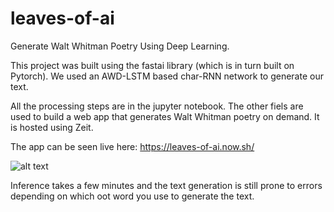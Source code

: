 # leaves-of-ai

Generate Walt Whitman Poetry Using Deep Learning.

This project was built using the fastai library (which is in turn built on Pytorch). We used an AWD-LSTM based char-RNN network to generate our text.

All the processing steps are in the jupyter notebook. The other fiels are used to build a web app that generates Walt Whitman poetry on demand. It is hosted using Zeit.

The app can be seen live here: https://leaves-of-ai.now.sh/

![alt text](https://github.com/btahir/leaves-of-ai/edit/master/app-snap.jpg)

Inference takes a few minutes and the text generation is still prone to errors depending on which oot word you use to generate the text.
